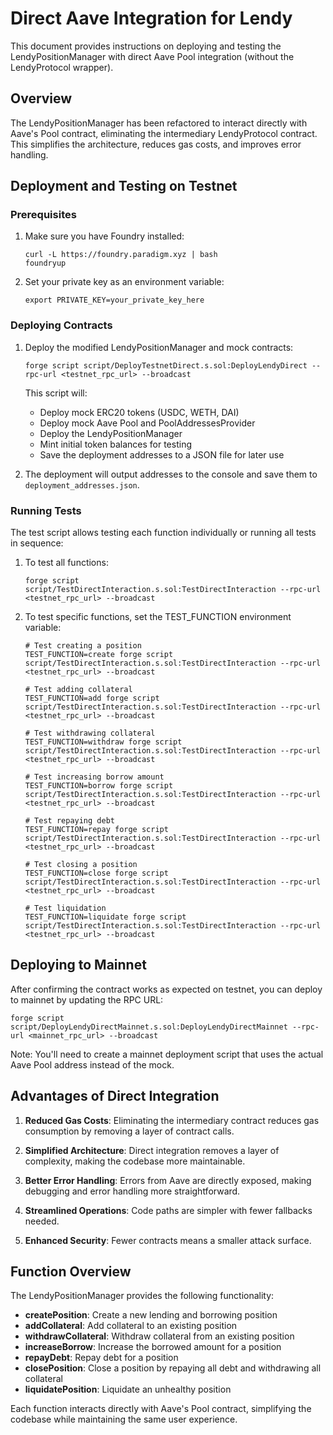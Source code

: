 # Direct Aave Integration for Lendy

This document provides instructions on deploying and testing the LendyPositionManager with direct Aave Pool integration (without the LendyProtocol wrapper).

## Overview

The LendyPositionManager has been refactored to interact directly with Aave's Pool contract, eliminating the intermediary LendyProtocol contract. This simplifies the architecture, reduces gas costs, and improves error handling.

## Deployment and Testing on Testnet

### Prerequisites

1. Make sure you have Foundry installed:
   ```
   curl -L https://foundry.paradigm.xyz | bash
   foundryup
   ```

2. Set your private key as an environment variable:
   ```
   export PRIVATE_KEY=your_private_key_here
   ```

### Deploying Contracts

1. Deploy the modified LendyPositionManager and mock contracts:
   ```
   forge script script/DeployTestnetDirect.s.sol:DeployLendyDirect --rpc-url <testnet_rpc_url> --broadcast
   ```

   This script will:
   - Deploy mock ERC20 tokens (USDC, WETH, DAI)
   - Deploy mock Aave Pool and PoolAddressesProvider
   - Deploy the LendyPositionManager
   - Mint initial token balances for testing
   - Save the deployment addresses to a JSON file for later use

2. The deployment will output addresses to the console and save them to `deployment_addresses.json`.

### Running Tests

The test script allows testing each function individually or running all tests in sequence:

1. To test all functions:
   ```
   forge script script/TestDirectInteraction.s.sol:TestDirectInteraction --rpc-url <testnet_rpc_url> --broadcast
   ```

2. To test specific functions, set the TEST_FUNCTION environment variable:
   ```
   # Test creating a position
   TEST_FUNCTION=create forge script script/TestDirectInteraction.s.sol:TestDirectInteraction --rpc-url <testnet_rpc_url> --broadcast
   
   # Test adding collateral
   TEST_FUNCTION=add forge script script/TestDirectInteraction.s.sol:TestDirectInteraction --rpc-url <testnet_rpc_url> --broadcast
   
   # Test withdrawing collateral
   TEST_FUNCTION=withdraw forge script script/TestDirectInteraction.s.sol:TestDirectInteraction --rpc-url <testnet_rpc_url> --broadcast
   
   # Test increasing borrow amount
   TEST_FUNCTION=borrow forge script script/TestDirectInteraction.s.sol:TestDirectInteraction --rpc-url <testnet_rpc_url> --broadcast
   
   # Test repaying debt
   TEST_FUNCTION=repay forge script script/TestDirectInteraction.s.sol:TestDirectInteraction --rpc-url <testnet_rpc_url> --broadcast
   
   # Test closing a position
   TEST_FUNCTION=close forge script script/TestDirectInteraction.s.sol:TestDirectInteraction --rpc-url <testnet_rpc_url> --broadcast
   
   # Test liquidation
   TEST_FUNCTION=liquidate forge script script/TestDirectInteraction.s.sol:TestDirectInteraction --rpc-url <testnet_rpc_url> --broadcast
   ```

## Deploying to Mainnet

After confirming the contract works as expected on testnet, you can deploy to mainnet by updating the RPC URL:

```
forge script script/DeployLendyDirectMainnet.s.sol:DeployLendyDirectMainnet --rpc-url <mainnet_rpc_url> --broadcast
```

Note: You'll need to create a mainnet deployment script that uses the actual Aave Pool address instead of the mock.

## Advantages of Direct Integration

1. **Reduced Gas Costs**: Eliminating the intermediary contract reduces gas consumption by removing a layer of contract calls.

2. **Simplified Architecture**: Direct integration removes a layer of complexity, making the codebase more maintainable.

3. **Better Error Handling**: Errors from Aave are directly exposed, making debugging and error handling more straightforward.

4. **Streamlined Operations**: Code paths are simpler with fewer fallbacks needed.

5. **Enhanced Security**: Fewer contracts means a smaller attack surface.

## Function Overview

The LendyPositionManager provides the following functionality:

- **createPosition**: Create a new lending and borrowing position
- **addCollateral**: Add collateral to an existing position
- **withdrawCollateral**: Withdraw collateral from an existing position
- **increaseBorrow**: Increase the borrowed amount for a position
- **repayDebt**: Repay debt for a position
- **closePosition**: Close a position by repaying all debt and withdrawing all collateral
- **liquidatePosition**: Liquidate an unhealthy position

Each function interacts directly with Aave's Pool contract, simplifying the codebase while maintaining the same user experience. 